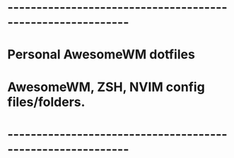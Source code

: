 # -----------------------------------------------------------
# Personal AwesomeWM dotfiles                              
# AwesomeWM, ZSH, NVIM config files/folders.                   
# -----------------------------------------------------------
